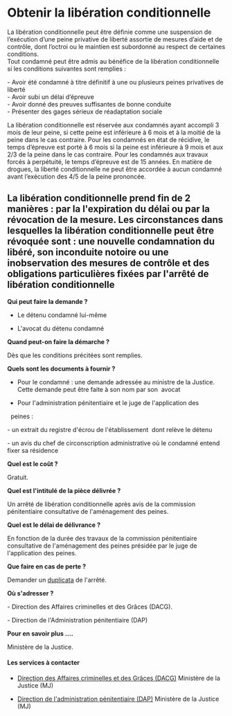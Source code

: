 # Obtenir la libération conditionnelle

La libération conditionnelle peut être définie comme une suspension de l’exécution d’une peine privative de liberté assortie de mesures d’aide et de contrôle, dont l’octroi ou le maintien est subordonné au respect de certaines conditions.  
Tout condamné peut être admis au bénéfice de la libération conditionnelle si les conditions suivantes sont remplies :  
  
\- Avoir été condamné à titre définitif à une ou plusieurs peines privatives de liberté  
\- Avoir subi un délai d’épreuve  
\- Avoir donné des preuves suffisantes de bonne conduite  
\- Présenter des gages sérieux de réadaptation sociale  
  
La libération conditionnelle est réservée aux condamnés ayant accompli 3 mois de leur peine, si cette peine est inférieure à 6 mois et à la moitié de la peine dans le cas contraire. Pour les condamnés en état de récidive, le temps d’épreuve est porté à 6 mois si la peine est inférieure à 9 mois et aux 2/3 de la peine dans le cas contraire. Pour les condamnés aux travaux forcés à perpétuité, le temps d’épreuve est de 15 années. En matière de drogues, la liberté conditionnelle ne peut être accordée à aucun condamné avant l’exécution des 4/5 de la peine prononcée.  
  
La libération conditionnelle prend fin de 2 manières : par la l'expiration du délai ou par la révocation de la mesure. Les circonstances dans lesquelles la libération conditionnelle peut être révoquée sont : une nouvelle condamnation du libéré, son inconduite notoire ou une inobservation des mesures de contrôle et des obligations particulières fixées par l'arrêté de libération conditionnelle
---------------------------------------------------------------------------------------------------------------------------------------------------------------------------------------------------------------------------------------------------------------------------------------------------------------------------------------------------------------------------------------------------------------------------------------------------------------------------------------------------------------------------------------------------------------------------------------------------------------------------------------------------------------------------------------------------------------------------------------------------------------------------------------------------------------------------------------------------------------------------------------------------------------------------------------------------------------------------------------------------------------------------------------------------------------------------------------------------------------------------------------------------------------------------------------------------------------------------------------------------------------------------------------------------------------------------------------------------------------------------------------------------------------------------------------------------------------------------------------------------------------------------------------------------------------------------------------------------------------------------------------

**Qui peut faire la demande ?**

*   Le détenu condamné lui-même

*   L'avocat du détenu condamné

**Quand peut-on faire la démarche ?**

Dès que les conditions précitées sont remplies.  

**Quels sont les documents à fournir ?**

*   Pour le condamné : une demande adressée au ministre de la Justice. Cette demande peut être faite à son nom par son  avocat  
    

*   Pour l'administration pénitentiaire et le juge de l'application des

  peines :  

\- un extrait du registre d'écrou de l'établissement  dont relève le détenu  

\- un avis du chef de circonscription administrative où le condamné entend fixer sa résidence

**Quel est le coût ?**

Gratuit.

**Quel est l'intitulé de la pièce délivrée ?**

Un arrêté de libération conditionnelle après avis de la commission pénitentiaire consultative de l'aménagement des peines.  

**Quel est le délai de délivrance ?**

En fonction de la durée des travaux de la commission pénitentiaire consultative de l'aménagement des peines présidée par le juge de l'application des peines.   

**Que faire en cas de perte ?**

Demander un [duplicata](../../../services/duplicata.md) de l'arrêté.

**Où s'adresser ?**

\- Direction des Affaires criminelles et des Grâces (DACG).

\- Direction de l'Administration pénitentiaire (DAP)  

**Pour en savoir plus ….**

Ministère de la Justice.

#### Les services à contacter

*   [Direction des Affaires criminelles et des Grâces (DACG)](../../../services/direction-des-affaires-criminelles-et-des-graces-dacg.md) Ministère de la Justice (MJ)  
    
*   [Direction de l'administration pénitentiaire (DAP)](../../../services/direction-de-ladministration-penitentiaire-dap.md) Ministère de la Justice (MJ)
